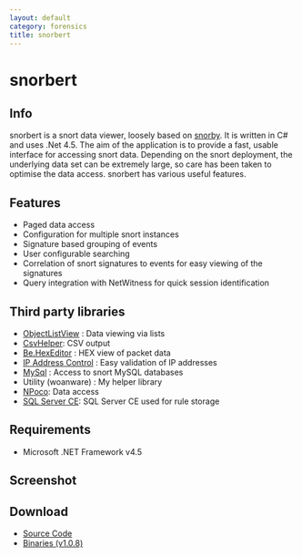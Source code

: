 ```yaml
---
layout: default
category: forensics
title: snorbert
---
```


# snorbert #

## Info ##
snorbert is a snort data viewer, loosely based on [snorby](https://snorby.org/). It is written in C# and uses .Net 4.5. The aim of the application is to provide a fast, usable interface for accessing snort data. Depending on the snort deployment, the underlying data set can be extremely large, so care has been taken to optimise the data access. snorbert has various useful features.

## Features ##

- Paged data access
- Configuration for multiple snort instances
- Signature based grouping of events
- User configurable searching
- Correlation of snort signatures to events for easy viewing of the signatures
- Query integration with NetWitness for quick session identification

## Third party libraries ##

- [ObjectListView](http://objectlistview.sourceforge.net/cs/index.html) : Data viewing via lists
- [CsvHelper](https://github.com/JoshClose/CsvHelper): CSV output
- [Be.HexEditor](http://sourceforge.net/projects/hexbox/) : HEX view of packet data
- [IP Address Control](http://www.codeproject.com/Articles/9352/A-C-IP-Address-Control) : Easy validation of IP addresses
- [MySql](http://dev.mysql.com/downloads/connector/net/) : Access to snort MySQL databases
- Utility (woanware) : My helper library
- [NPoco](http://dev.mysql.com/downloads/connector/net/): Data access
- [SQL Server CE](http://dev.mysql.com/downloads/connector/net/): SQL Server CE used for rule storage

## Requirements ##

- Microsoft .NET Framework v4.5

## Screenshot ##


## Download ##

- [Source Code](https://github.com/woanware/snorbert)
- [Binaries (v1.0.8)](/downloads/snorbert.v.1.0.8.zip)